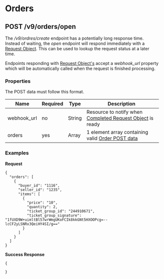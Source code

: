# Orders

<!-- toc -->

## POST /v9/orders/open

The */v9/ordres/create* endpoint has a potentially long response time.
Instead of waiting, the *open* endpoint will respond immediately with a  [Request Object][RequestObject].
This can be used to lookup the request status at a later time.

Endpoints responding with [Request Object's][RequestObject] accept a *webhook_url* property which will be automatically called when the request is finished processing.

### Properties

The POST data must follow this format.

| Name        | Required | Type | Description                                                                |
|-------------|----------|------|----------------------------------------------------------------------------|
| webhook_url | no       | String | Resource to notify when [Completed Request Object][RequestObject] is ready |
| orders      | yes      | Array |1 element array containing valid [Order POST data][OrderEndpoint]          |

[RequestObject]: https://ticketevolution.gitbooks.io/api-documentation/content/Chapters/request_object.html
[OrderEndpoint]: https://ticketevolution.atlassian.net/wiki/pages/viewpage.action?pageId=9994275

### Examples

**Request**
```
{
  "orders": [
    {
      "buyer_id": "1116",
      "seller_id": "1235",
      "items": [
        {
          "price": "10",
          "quantity": 2,
          "ticket_group_id": "244910671",
          "ticket_group_signature": "1fUXD9W+uimltBl57wrWmgUKoFCIk8kkGNt5HXOOPcg=--lcCF2yLSNRx3QeiHY4SI/g=="
        }
      ]
    }
  ]
}
```

**Success Response**
```
{
  
}
```